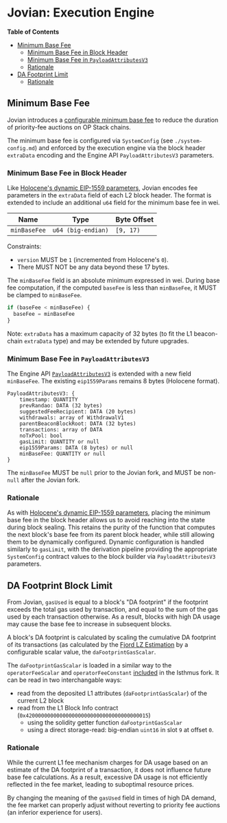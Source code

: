 # Jovian: Execution Engine

<!-- START doctoc generated TOC please keep comment here to allow auto update -->
<!-- DON'T EDIT THIS SECTION, INSTEAD RE-RUN doctoc TO UPDATE -->
**Table of Contents**

- [Minimum Base Fee](#minimum-base-fee)
  - [Minimum Base Fee in Block Header](#minimum-base-fee-in-block-header)
  - [Minimum Base Fee in `PayloadAttributesV3`](#minimum-base-fee-in-payloadattributesv3)
  - [Rationale](#rationale)
- [DA Footprint Limit](#da-footprint-limit)
  - [Rationale](#rationale-1)

<!-- END doctoc generated TOC please keep comment here to allow auto update -->

## Minimum Base Fee

Jovian introduces a
[configurable minimum base fee](https://github.com/ethereum-optimism/design-docs/blob/main/protocol/minimum-base-fee.md)
to reduce the duration of priority-fee auctions on OP Stack chains.

The minimum base fee is configured via `SystemConfig` (see `./system-config.md`) and enforced by the execution engine
via the block header `extraData` encoding and the Engine API `PayloadAttributesV3` parameters.

### Minimum Base Fee in Block Header

Like [Holocene's dynamic EIP-1559 parameters](../holocene/exec-engine.md#dynamic-eip-1559-parameters), Jovian encodes
fee parameters in the `extraData` field of each L2 block header. The format is extended to include an additional
`u64` field for the minimum base fee in wei.

| Name                | Type               | Byte Offset |
| ------------------- | ------------------ | ----------- |
| `minBaseFee`        | `u64 (big-endian)` | `[9, 17)`   |

Constraints:

- `version` MUST be `1` (incremented from Holocene's `0`).
- There MUST NOT be any data beyond these 17 bytes.

The `minBaseFee` field is an absolute minimum expressed in wei. During base fee computation, if the
computed `baseFee` is less than `minBaseFee`, it MUST be clamped to `minBaseFee`.

```javascript
if (baseFee < minBaseFee) {
  baseFee = minBaseFee
}
```

Note: `extraData` has a maximum capacity of 32 bytes (to fit the L1 beacon-chain `extraData` type) and may be
extended by future upgrades.

### Minimum Base Fee in `PayloadAttributesV3`

The Engine API [`PayloadAttributesV3`](../exec-engine.md#extended-payloadattributesv3) is extended with a new
field `minBaseFee`. The existing `eip1559Params` remains 8 bytes (Holocene format).

```text
PayloadAttributesV3: {
    timestamp: QUANTITY
    prevRandao: DATA (32 bytes)
    suggestedFeeRecipient: DATA (20 bytes)
    withdrawals: array of WithdrawalV1
    parentBeaconBlockRoot: DATA (32 bytes)
    transactions: array of DATA
    noTxPool: bool
    gasLimit: QUANTITY or null
    eip1559Params: DATA (8 bytes) or null
    minBaseFee: QUANTITY or null
}
```

The `minBaseFee` MUST be `null` prior to the Jovian fork, and MUST be non-`null` after the Jovian fork.

### Rationale

As with [Holocene's dynamic EIP-1559 parameters](../holocene/exec-engine.md#rationale), placing the
minimum base fee in the block header allows us to avoid reaching into the state during block sealing.
This retains the purity of the function that computes the next block's base fee from its parent block
header, while still allowing them to be dynamically configured. Dynamic configuration is handled
similarly to `gasLimit`, with the derivation pipeline providing the appropriate `SystemConfig`
contract values to the block builder via `PayloadAttributesV3` parameters.

## DA Footprint Block Limit

From Jovian, `gasUsed` is equal to a block's "DA footprint" if the footprint exceeds
the total gas used by transaction, and equal to the sum of the gas used by each transaction otherwise. As a result,
blocks with high DA usage may cause the base fee to increase in subsequent blocks.

A block's DA footprint is calculated by scaling the cumulative DA footprint of its transactions
(as calculated by the [Fjord LZ Estimation](../fjord/exec-engine.md#fjord-l1-cost-fee-changes-fastlz-estimator) by
a configurable scalar value, the `daFootprintGasScalar`.

The `daFootprintGasScalar` is loaded in a similar way to the `operatorFeeScalar` and `operatorFeeConstant`
[included](../isthmus/exec-engine.md#operator-fee) in the Isthmus fork. It can be read in two interchangable ways:

- read from the deposited L1 attributes (`daFootprintGasScalar`) of the current L2 block
- read from the L1 Block Info contract (`0x4200000000000000000000000000000000000015`)
  - using the solidity getter function `daFootprintGasScalar`
  - using a direct storage-read: big-endian `uint16` in slot `9` at offset `0`.

### Rationale

While the current L1 fee mechanism charges for DA usage based on an estimate of the DA footprint of a transaction, it
does not influence future base fee calculations. As a result, excessive DA usage is not efficiently reflected in the fee
market, leading to suboptimal resource prices.

By changing the meaning of the `gasUsed` field in times of high DA demand, the fee market can properly adjust without reverting
to priority fee auctions (an inferior experience for users).
